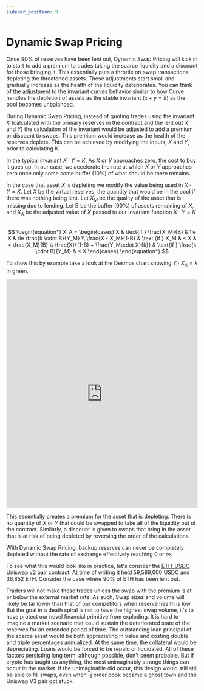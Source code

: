 ```yaml
---
sidebar_position: 9
---
```


# Dynamic Swap Pricing

Once 90% of reserves have been lent out, Dynamic Swap Pricing will kick in to start to add a premium to trades taking the scarce liquidity and a discount for those bringing it. This essentially puts a throttle on swap transactions depleting the threatened assets. These adjustments start small and gradually increase as the health of the liquidity deteriorates. You can think of the adjustment to the invariant curves behavior similar to how Curve handles the depletion of assets as the stable invariant ($x+y = k$) as the pool becomes unbalanced.

During Dynamic Swap Pricing, instead of quoting trades using the invariant $K$ (calculated with the primary reserves in the contract and the lent out $X$ and $Y$) the calculation of the invariant would be adjusted to add a premium or discount to swaps. This premium would increase as the health of the reserves deplete. This can be achieved by modifying the inputs, $X$ and $Y$, prior to calculating $K$.

In the typical invariant $X \cdot Y = K$, As $X$ or $Y$ approaches zero, the cost to buy it goes up. In our case, we accelerate the rate at which $X$ or $Y$ approaches zero once only some some buffer (10%) of what should be there remains.

In the case that asset $X$ is depleting we modify the value being used in $X\cdot Y=K$. Let $X$ be the virtual reserves, the quantity that would be in the pool if there was nothing being lent. Let $X_M$ be the quality of the asset that is missing due to lending. Let B be the buffer (90%) of assets remaining of $X$, and $X_A$ be the adjusted value of $X$ passed to our invariant function $X \cdot Y=K$ .

$$
\begin{equation*}
X_A = 
  \begin{cases}
    X 
      & \text{if } \frac{X_M}{B}  
      & \le X 
      & \le \frac{k \cdot B}{Y_M}   
\\
    \frac{X - X_M}{1-B} 
      & \text {if } X_M
      & < X 
      & < \frac{X_M}{B} 
\\
    \frac{X}{(1-B) + \frac{Y_M\cdot X}{k}}
      & \text{if } \frac{k \cdot B}{Y_M}
      & < X
  \end{cases}
\end{equation*}
$$

To show this by example take a look at the Desmos chart showing $Y \cdot X_A = k$ in green.

<iframe src="https://www.desmos.com/calculator/21q6lgnqco?embed"
  frameBorder="0" 
  allowFullScreen
  width="100%"
  height="600"
></iframe>

This essentially creates a premium for the asset that is depleting. There is no quantity of $X$ or $Y$ that could be swapped to take all of the liquidity out of the contract. Similarly, a discount is given to swaps that bring in the asset that is at risk of being depleted by reversing the order of the calculations.

With Dynamic Swap Pricing, backup reserves can never be completely depleted without the rate of exchange effectively reaching 0 or $\infty$.

To see what this would look like in practice, let's consider the [ETH-USDC Uniswap v2 pair contract](https://etherscan.io/address/0xB4e16d0168e52d35CaCD2c6185b44281Ec28C9Dc). At time of writing it held 59,589,000 USDC and 36,852 ETH. Consider the case where 90% of ETH has been lent out.

Traders will not make these trades unless the swap with the premium is at or below the external market rate. As such, Swap sizes and volume will likely be far lower than that of our competitors when reserve health is low. But the goal in a death spiral is not to have the highest swap volume, it's to have protect our novel financial primitive from exploding. It is hard to imagine a market scenario that could sustain the deteriorated state of the reserves for an extended period of time. The outstanding loan principal of the scarce asset would be both appreciating in value and costing double and triple percentages annualized. At the same time, the collateral would be depreciating. Loans would be forced to be repaid or liquidated. All of these factors persisting long term, although possible, don't seem probable. But if crypto has taught us anything, the most unimaginably strange things can occur in the market. If the unimaginable did occur, this design would still still be able to fill swaps, even when -j order book became a ghost town and the Uniswap V3 pair got stuck.